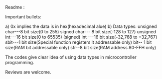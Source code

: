 Readme :

Important bullets:

a) 0x implies the data is in hex(hexadecimal alue)
b) Data types: unsigned char---8 bit size(0 to 255)
				signed char--- 8 bit size(-128 to 127)
				unsigned int---16 bit size(0 to 65535)
				(signed) int ---16 bit size(-32,768 to +32,767)
				sbit---1  bit size(Special function registers it addressable only)
				bit-- 1 bit size(RAM bit addressable only)
				sfr--8 bit size(RAM address 80-FFH only)
				
The codes give clear idea of using data types in microcontroller programming.






Reviews are welcome.			
	
				
